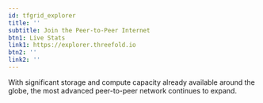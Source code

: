 ```yaml
---
id: tfgrid_explorer 
title: ''
subtitle: Join the Peer-to-Peer Internet
btn1: Live Stats
link1: https://explorer.threefold.io
btn2: ''
link2: ''
---
```


With significant storage and compute capacity already available around the globe, the most advanced peer-to-peer network continues to expand.


<!-- Buttons:
Join Us
Visit the Grid Explorer -->